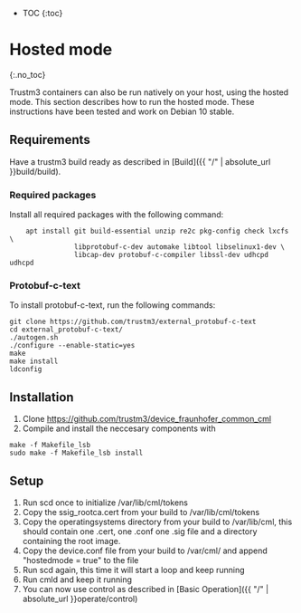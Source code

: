 - TOC
{:toc}

# Hosted mode
{:.no_toc}

Trustm3 containers can also be run natively on your host, using the hosted mode.
This section describes how to run the hosted mode.
These instructions have been tested and work on Debian 10 stable. 

## Requirements
Have a trustm3 build ready as described in [Build]({{ "/" | absolute_url }}build/build).

### Required packages
Install all required packages with the following command: 
```
    apt install git build-essential unzip re2c pkg-config check lxcfs \ 
                libprotobuf-c-dev automake libtool libselinux1-dev \
                libcap-dev protobuf-c-compiler libssl-dev udhcpd udhcpd
```
### Protobuf-c-text
To install protobuf-c-text, run the following commands:
```
git clone https://github.com/trustm3/external_protobuf-c-text
cd external_protobuf-c-text/
./autogen.sh
./configure --enable-static=yes
make 
make install
ldconfig
```

## Installation
1. Clone  https://github.com/trustm3/device_fraunhofer_common_cml 
2. Compile and install the neccesary components with 
```
make -f Makefile_lsb 
sudo make -f Makefile_lsb install
```


## Setup
1. Run scd once to initialize /var/lib/cml/tokens 
2. Copy the ssig_rootca.cert from your build to /var/lib/cml/tokens
3. Copy the operatingsystems directory from your build to /var/lib/cml, this should contain one .cert, one .conf one .sig file and a directory containing the root image.
5. Copy the device.conf file from your build to /var/cml/ and append "hostedmode = true" to the file
6. Run scd again, this time it will start a loop and keep running
7. Run cmld and keep it running
8. You can now use control as described in [Basic Operation]({{ "/" | absolute_url }}operate/control)

